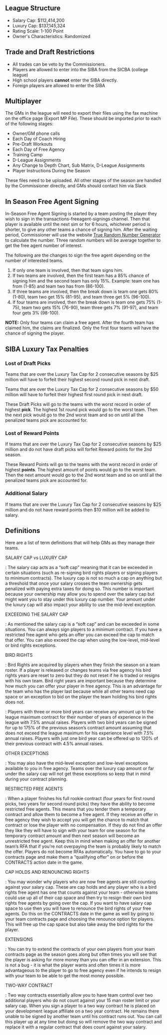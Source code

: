 ## League Structure

- Salary Cap: \$112,414,200
- Luxury Cap: \$137,145,324
- Rating Scale: 1-100 Point
- Owner's Characteristics: Randomized

## Trade and Draft Restrictions

- All trades can be veto by the Commissioners.
- Players are allowed to enter into the SIBA from the SICBA (college league)
- High school players **cannot** enter the SIBA directly.
- Foreign players are allowed to enter the SIBA

## Multiplayer

The GMs in the league will need to export their files using the fax
machine on the office page (Export MP File). These should be imported
prior to each of the following stages:

- Owner/GM phone calls
- Each Day of Coach Hiring
- Pre-Draft Workouts
- Each Day of Free Agency
- Training Camp
- D-League Assignments
- Any Change to Depth Chart, Sub Matrix, D-League Assignments
- Player Instructions During the Season

These files need to be uploaded. All other stages of the season are
handled by the Commissioner directly, and GMs should contact him via Slack

## In Season Free Agent Signing

In-Season Free Agent Signing is started by a team posting the player they wish to sign in the transactions-freeagent-signings channel. Then that player is available until the next sim or for 6 hours, whichever period is shorter, to give any other teams a chance of signing him. After the waiting period, Commissioner will use the website [True Random Number Generator](http://www.random.org/) to calculate the number. Three random numbers will be average together to get the free agent number of interest.

The following are the changes to sign the free agent depending on the number of interested teams.

1. If only one team is involved, then that team signs him.
2. If two teams are involved, then the first team has a 85% chance of signing him and the second team has only 15%. Example: team one has from (1-85) and team two has from (86-100).
3. If three teams are involved, then the break down is team one gets 80% (1-80), team two get 15% (81-95), and team three get 5% (96-100).
4. If four teams are involved, then the break down is team one gets 75% (1-75), team two gets 15% (76-90), team three gets 7% (91-97), and team four gets 3% (98-100).

**NOTE:** Only four teams can claim a free agent. After the fourth team has
claimed him, the claims are finalized. Only the first four teams will
have the chance of signing the player.

## SIBA Luxury Tax Penalties

### Lost of Draft Picks

Teams that are over the Luxury Tax Cap for 2 consecutive seasons by $25 million will have to forfeit their highest second round pick in next draft.

Teams that are over the Luxury Tax Cap for 2 consecutive seasons by $50 million will have to forfeit their highest first round pick in next draft.

These Draft Picks will go to the teams with the worst record in order of highest **pick**. The highest 1st round pick would go to the worst team. Then the next pick would go to the 2nd worst team and so on until all the penalized teams pick are accounted for.

### Lost of Reward Points

If teams that are over the Luxury Tax Cap for 2 consecutive seasons by $25 million and do not have draft picks will forfeit Reward points for the 2nd season.

These Reward Points will go to the teams with the worst record in order of highest **points**. The highest amount of points would go to the worst team. Then the next amount would go to the 2nd worst team and so on until all the penalized teams pick are accounted for.

### Additional Salary

If teams that are over the Luxury Tax Cap for 2 consecutive seasons by $25 million and do not have reward points then $10 million will be added to salary.

## Definitions

Here are a list of term definitions that will help GMs as they manage their teams.

SALARY CAP vs LUXURY CAP

: The salary cap acts as a “soft cap” meaning that it can be exceeded in
certain situations (such as re-signing bird rights players or signing
players to minimum contracts). The luxury cap is not so much a cap on
anything but a threshold that once your salary crosses the team
ownership gets penalized with paying extra taxes for doing so. This
number is important because your ownership may allow you to spend over
the salary cap but might want you to stay under this luxury cap number.
Your amount under the luxury cap will also impact your ability to use
the mid-level exception.

EXCEEDING THE SALARY CAP

: As mentioned the salary cap is a “soft cap” and can be exceeded
in some situations. You can always sign players to a minimum contract.
If you have a restricted free agent who gets an offer you can exceed the
cap to match that offer. You can also exceed the cap when using the
low-level, mid-level or bird rights exceptions.

BIRD RIGHTS

: Bird Rights are acquired by players when they finish the season
on a team roster. If a player is released or changes teams via free
agency his bird rights years are reset to zero but they do not reset if
he is traded or resigns with his own team. Bird right years are
important because they determine how much you can offer your player in
free agency. This is an advantage for the team who has the player last
because while all other teams need cap space or an exception to bid on
the player the team holding his bird rights does not.

: Players with three or more bird years can receive any amount up to the
league maximum contract for their number of years of experience in the
league with 7.5% annual raises. Players with two bird years can be
signed for up to 175% of the previous season’s contract amount assuming
that does not exceed the league maximum for his experience level with
7.5% annual raises. Players with just one bird year can be offered up to
120% of their previous contract with 4.5% annual raises.

OTHER EXCEPTIONS

: You may also have the mid-level exception and low-level exceptions
available to you in free agency. Teams over the luxury cap amount or far
under the salary cap will not get these exceptions so keep that in mind
during your contract planning.

RESTRICTED FREE AGENTS

: When a player finishes his full rookie contract (four years for first
round picks, two years for second round picks) they have the ability to
become restricted free agents. This means that you tender them a
temporary contract and allow them to become a free agent. If they
receive an offer in free agency they wish to accept you will get the
chance to match that contract or lose the player with no compensation.
If they do not find an offer they like they will have to sign with your
team for one season for the temporary contract amount and then next
season will become an unrestricted free agent. Keep this in mind when
making an offer for another team’s RFA that if you’re not overpaying the
team is probably likely to match the offer. Players do not become RFAs
automatically. You have to go to your contracts page and make them a
“qualifying offer” on or before the CONTRACTS action date in the game.

CAP HOLDS AND RENOUNCING RIGHTS

: You may wonder why players who are now free agents are still
counting against your salary cap. These are cap holds and any player who
is a bird rights free agent has one that counts against your team -
otherwise teams could use up all of their cap space and then try to
resign their own bird rights free agents by going over the cap. If you
want to have salary cap space to use then you will have to renounce the
bird rights of your free agents. Do this on the CONTRACTS date in the
game as well by going to your team contracts page and choosing the
renounce option for players. This will free up the cap space but also
take away the bird rights for the player.

EXTENSIONS

: You can try to extend the contracts of your own players from your
team contracts page as the season goes along but often times you will
see that the player is asking for more money than you can offer in an
extension. This is not a bug - it is what the player wants and often
times it is more advantageous to the player to go to free agency even if
he intends to resign with your team to be able to get the most money
possible.

TWO-WAY CONTRACT

: Two way contracts essentially allow you to have
team control over two additional players who do not count against your
15 man roster limit or your salary cap. When you sign a player to a two
way contract he is placed on your development league affiliate on a two
year contract. He remains there unable to be signed by another team
until his contract runs out. You can call this player up at any time but
doing so will remove the two way contract and replace it with a regular
contract that does count against your salary.
